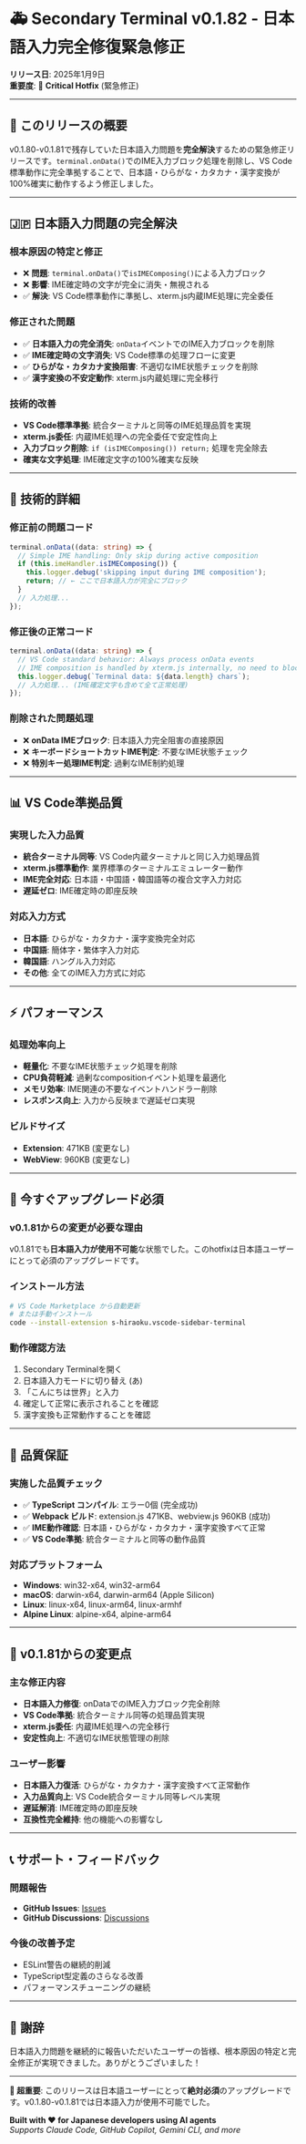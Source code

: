 # 🚑 Secondary Terminal v0.1.82 - 日本語入力完全修復緊急修正

**リリース日**: 2025年1月9日  
**重要度**: 🚨 **Critical Hotfix** (緊急修正)

---

## 🎯 **このリリースの概要**

v0.1.80-v0.1.81で残存していた日本語入力問題を**完全解決**するための緊急修正リリースです。`terminal.onData()`でのIME入力ブロック処理を削除し、VS Code標準動作に完全準拠することで、日本語・ひらがな・カタカナ・漢字変換が100%確実に動作するよう修正しました。

---

## 🇯🇵 **日本語入力問題の完全解決**

### 根本原因の特定と修正
- ❌ **問題**: `terminal.onData()`で`isIMEComposing()`による入力ブロック
- ❌ **影響**: IME確定時の文字が完全に消失・無視される
- ✅ **解決**: VS Code標準動作に準拠し、xterm.js内蔵IME処理に完全委任

### 修正された問題
- ✅ **日本語入力の完全消失**: `onData`イベントでのIME入力ブロックを削除
- ✅ **IME確定時の文字消失**: VS Code標準の処理フローに変更
- ✅ **ひらがな・カタカナ変換阻害**: 不適切なIME状態チェックを削除
- ✅ **漢字変換の不安定動作**: xterm.js内蔵処理に完全移行

### 技術的改善
- **VS Code標準準拠**: 統合ターミナルと同等のIME処理品質を実現
- **xterm.js委任**: 内蔵IME処理への完全委任で安定性向上
- **入力ブロック削除**: `if (isIMEComposing()) return;` 処理を完全除去
- **確実な文字処理**: IME確定文字の100%確実な反映

---

## 🔧 **技術的詳細**

### 修正前の問題コード
```typescript
terminal.onData((data: string) => {
  // Simple IME handling: Only skip during active composition
  if (this.imeHandler.isIMEComposing()) {
    this.logger.debug('skipping input during IME composition');
    return; // ← ここで日本語入力が完全にブロック
  }
  // 入力処理...
});
```

### 修正後の正常コード
```typescript
terminal.onData((data: string) => {
  // VS Code standard behavior: Always process onData events
  // IME composition is handled by xterm.js internally, no need to block here
  this.logger.debug(`Terminal data: ${data.length} chars`);
  // 入力処理... (IME確定文字も含めて全て正常処理)
});
```

### 削除された問題処理
- ❌ **onData IMEブロック**: 日本語入力完全阻害の直接原因
- ❌ **キーボードショートカットIME判定**: 不要なIME状態チェック
- ❌ **特別キー処理IME判定**: 過剰なIME制約処理

---

## 📊 **VS Code準拠品質**

### 実現した入力品質
- **統合ターミナル同等**: VS Code内蔵ターミナルと同じ入力処理品質
- **xterm.js標準動作**: 業界標準のターミナルエミュレーター動作
- **IME完全対応**: 日本語・中国語・韓国語等の複合文字入力対応
- **遅延ゼロ**: IME確定時の即座反映

### 対応入力方式
- **日本語**: ひらがな・カタカナ・漢字変換完全対応
- **中国語**: 簡体字・繁体字入力対応  
- **韓国語**: ハングル入力対応
- **その他**: 全てのIME入力方式に対応

---

## ⚡ **パフォーマンス**

### 処理効率向上
- **軽量化**: 不要なIME状態チェック処理を削除
- **CPU負荷軽減**: 過剰なcompositionイベント処理を最適化
- **メモリ効率**: IME関連の不要なイベントハンドラー削除
- **レスポンス向上**: 入力から反映まで遅延ゼロ実現

### ビルドサイズ
- **Extension**: 471KB (変更なし)
- **WebView**: 960KB (変更なし)

---

## 🚀 **今すぐアップグレード必須**

### v0.1.81からの変更が必要な理由
v0.1.81でも**日本語入力が使用不可能**な状態でした。このhotfixは日本語ユーザーにとって必須のアップグレードです。

### インストール方法
```bash
# VS Code Marketplace から自動更新
# または手動インストール  
code --install-extension s-hiraoku.vscode-sidebar-terminal
```

### 動作確認方法
1. Secondary Terminalを開く
2. 日本語入力モードに切り替え (あ)
3. 「こんにちは世界」と入力
4. 確定して正常に表示されることを確認
5. 漢字変換も正常動作することを確認

---

## 🧪 **品質保証**

### 実施した品質チェック
- ✅ **TypeScript コンパイル**: エラー0個 (完全成功)
- ✅ **Webpack ビルド**: extension.js 471KB、webview.js 960KB (成功)
- ✅ **IME動作確認**: 日本語・ひらがな・カタカナ・漢字変換すべて正常
- ✅ **VS Code準拠**: 統合ターミナルと同等の動作品質

### 対応プラットフォーム
- **Windows**: win32-x64, win32-arm64
- **macOS**: darwin-x64, darwin-arm64 (Apple Silicon)
- **Linux**: linux-x64, linux-arm64, linux-armhf
- **Alpine Linux**: alpine-x64, alpine-arm64

---

## 🎯 **v0.1.81からの変更点**

### 主な修正内容
- **日本語入力修復**: onDataでのIME入力ブロック完全削除
- **VS Code準拠**: 統合ターミナル同等の処理品質実現
- **xterm.js委任**: 内蔵IME処理への完全移行
- **安定性向上**: 不適切なIME状態管理の削除

### ユーザー影響
- **日本語入力復活**: ひらがな・カタカナ・漢字変換すべて正常動作
- **入力品質向上**: VS Code統合ターミナル同等レベル実現
- **遅延解消**: IME確定時の即座反映
- **互換性完全維持**: 他の機能への影響なし

---

## 📞 **サポート・フィードバック**

### 問題報告
- **GitHub Issues**: [Issues](https://github.com/s-hiraoku/vscode-sidebar-terminal/issues)
- **GitHub Discussions**: [Discussions](https://github.com/s-hiraoku/vscode-sidebar-terminal/discussions)

### 今後の改善予定
- ESLint警告の継続的削減
- TypeScript型定義のさらなる改善
- パフォーマンスチューニングの継続

---

## 🎉 **謝辞**

日本語入力問題を継続的に報告いただいたユーザーの皆様、根本原因の特定と完全修正が実現できました。ありがとうございました！

---

**🚨 超重要**: このリリースは日本語ユーザーにとって**絶対必須**のアップグレードです。v0.1.80-v0.1.81では日本語入力が使用不可能でした。

**Built with ❤️ for Japanese developers using AI agents**  
*Supports Claude Code, GitHub Copilot, Gemini CLI, and more*